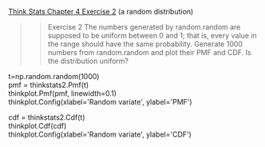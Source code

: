 [Think Stats Chapter 4 Exercise 2](http://greenteapress.com/thinkstats2/html/thinkstats2005.html#toc41) (a random distribution)

>> Exercise 2   The numbers generated by random.random are supposed to be uniform between 0 and 1; that is, every value in the range should have the same probability.
Generate 1000 numbers from random.random and plot their PMF and CDF. Is the distribution uniform?

t=np.random.random(1000) <br/>
pmf = thinkstats2.Pmf(t)<br/>
thinkplot.Pmf(pmf, linewidth=0.1)<br/>
thinkplot.Config(xlabel='Random variate', ylabel='PMF')<br/>

cdf = thinkstats2.Cdf(t)<br/>
thinkplot.Cdf(cdf)<br/>
thinkplot.Config(xlabel='Random variate', ylabel='CDF')<br/>
